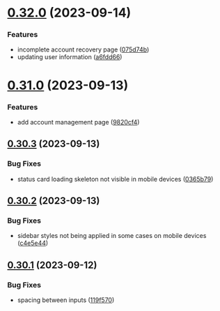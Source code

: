 # [0.32.0](https://github.com/onesoft-sudo/sudobot-dashboard/compare/v0.31.0...v0.32.0) (2023-09-14)


### Features

* incomplete account recovery page ([075d74b](https://github.com/onesoft-sudo/sudobot-dashboard/commit/075d74bd8a2cde2c6dd52a739550bfd1433085dc))
* updating user information ([a6fdd66](https://github.com/onesoft-sudo/sudobot-dashboard/commit/a6fdd66ad3482b0500fa8f67cd08678242855891))



# [0.31.0](https://github.com/onesoft-sudo/sudobot-dashboard/compare/v0.30.3...v0.31.0) (2023-09-13)


### Features

* add account management page ([9820cf4](https://github.com/onesoft-sudo/sudobot-dashboard/commit/9820cf44801301e7a7697d450aec73a958837b55))



## [0.30.3](https://github.com/onesoft-sudo/sudobot-dashboard/compare/v0.30.2...v0.30.3) (2023-09-13)


### Bug Fixes

* status card loading skeleton not visible in mobile devices ([0365b79](https://github.com/onesoft-sudo/sudobot-dashboard/commit/0365b79c6d0ddbe44c3a2f2f170d2b68b9fee9be))



## [0.30.2](https://github.com/onesoft-sudo/sudobot-dashboard/compare/v0.30.1...v0.30.2) (2023-09-13)


### Bug Fixes

* sidebar styles not being applied in some cases on mobile devices ([c4e5e44](https://github.com/onesoft-sudo/sudobot-dashboard/commit/c4e5e446fa2377379d0c3c8fbf6d0b0227a295f1))



## [0.30.1](https://github.com/onesoft-sudo/sudobot-dashboard/compare/v0.30.0...v0.30.1) (2023-09-12)


### Bug Fixes

* spacing between inputs ([119f570](https://github.com/onesoft-sudo/sudobot-dashboard/commit/119f57014b5bd0ebe5539b680536f83963f65e72))



